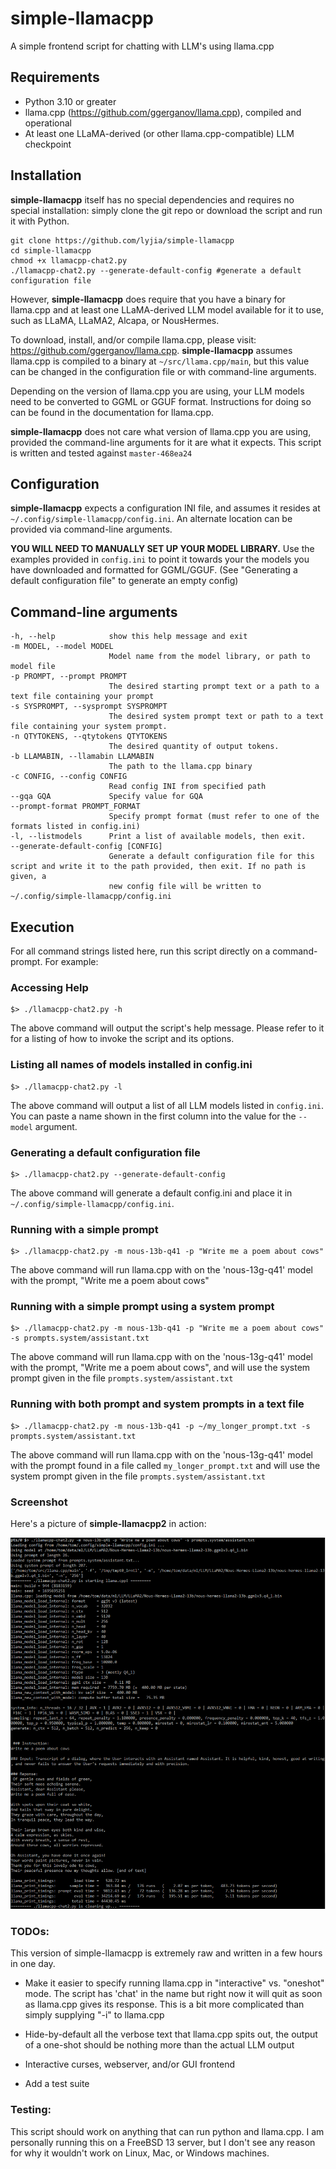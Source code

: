 # simple-llamacpp

A simple frontend script for chatting with LLM's using llama.cpp

## Requirements

* Python 3.10 or greater
* llama.cpp (https://github.com/ggerganov/llama.cpp), compiled and operational
* At least one LLaMA-derived (or other llama.cpp-compatible) LLM checkpoint

## Installation

**simple-llamacpp** itself has no special dependencies and requires no special installation: simply clone the git repo or download the script and run it with Python.

    git clone https://github.com/lyjia/simple-llamacpp
    cd simple-llamacpp
    chmod +x llamacpp-chat2.py
    ./llamacpp-chat2.py --generate-default-config #generate a default configuration file

However, **simple-llamacpp** does require that you have a binary for llama.cpp and at least one LLaMA-derived LLM model available for it to use, such as LLaMA, LLaMA2, Alcapa, or NousHermes.

To download, install, and/or compile llama.cpp, please visit: https://github.com/ggerganov/llama.cpp. **simple-llamacpp** assumes llama.cpp is compiled to a binary at `~/src/llama.cpp/main`, but this value can be changed in the configuration file or with command-line arguments. 

Depending on the version of llama.cpp you are using, your LLM models need to be converted to GGML or GGUF format. Instructions for doing so can be found in the documentation for llama.cpp.

**simple-llamacpp** does not care what version of llama.cpp you are using, provided the command-line arguments for it are what it expects. This script is written and tested against `master-468ea24`

## Configuration

**simple-llamacpp** expects a configuration INI file, and assumes it resides at `~/.config/simple-llamacpp/config.ini`. An alternate location can be provided via command-line arguments.

**YOU WILL NEED TO MANUALLY SET UP YOUR MODEL LIBRARY.** Use the examples provided in `config.ini` to point it towards your the models you have downloaded and formatted for GGML/GGUF. (See "Generating a default configuration file" to generate an empty config) 

## Command-line arguments
    
    -h, --help            show this help message and exit
    -m MODEL, --model MODEL
                          Model name from the model library, or path to model file
    -p PROMPT, --prompt PROMPT
                          The desired starting prompt text or a path to a text file containing your prompt
    -s SYSPROMPT, --sysprompt SYSPROMPT
                          The desired system prompt text or path to a text file containing your system prompt.
    -n QTYTOKENS, --qtytokens QTYTOKENS
                          The desired quantity of output tokens.
    -b LLAMABIN, --llamabin LLAMABIN
                          The path to the llama.cpp binary
    -c CONFIG, --config CONFIG
                          Read config INI from specified path
    --gqa GQA             Specify value for GQA
    --prompt-format PROMPT_FORMAT
                          Specify prompt format (must refer to one of the formats listed in config.ini)
    -l, --listmodels      Print a list of available models, then exit.
    --generate-default-config [CONFIG]
                          Generate a default configuration file for this script and write it to the path provided, then exit. If no path is given, a
                          new config file will be written to ~/.config/simple-llamacpp/config.ini

## Execution

For all command strings listed here, run this script directly on a command-prompt. For example:

### Accessing Help

    $> ./llamacpp-chat2.py -h

The above command will output the script's help message. Please refer to it for a listing of how to invoke the script and its options.

### Listing all names of models installed in config.ini

    $> ./llamacpp-chat2.py -l

The above command will output a list of all LLM models listed in `config.ini`. You can paste a name shown in the first column into the value for the `--model` argument. 

### Generating a default configuration file

    $> ./llamacpp-chat2.py --generate-default-config

The above command will generate a default config.ini and place it in `~/.config/simple-llamacpp/config.ini`.

### Running with a simple prompt

    $> ./llamacpp-chat2.py -m nous-13b-q41 -p "Write me a poem about cows"

The above command will run llama.cpp with on the 'nous-13g-q41' model with the prompt, "Write me a poem about cows"

### Running with a simple prompt using a system prompt

    $> ./llamacpp-chat2.py -m nous-13b-q41 -p "Write me a poem about cows" -s prompts.system/assistant.txt

The above command will run llama.cpp with on the 'nous-13g-q41' model with the prompt, "Write me a poem about cows", and will use the system prompt given in the file `prompts.system/assistant.txt`

### Running with both prompt and system prompts in a text file

    $> ./llamacpp-chat2.py -m nous-13b-q41 -p ~/my_longer_prompt.txt -s prompts.system/assistant.txt 

The above command will run llama.cpp with on the 'nous-13g-q41' model with the prompt found in a file called `my_longer_prompt.txt` and will use the system prompt given in the file `prompts.system/assistant.txt`

### Screenshot

Here's a picture of **simple-llamacpp2** in action:

![A screenshot showing this code in action](https://github.com/lyjia/simple-llamacpp/blob/master/doc/screenshot.png?raw=true "A screenshot")

### TODOs:

This version of simple-llamacpp is extremely raw and written in a few hours in one day.

* Make it easier to specify running llama.cpp in "interactive" vs. "oneshot" mode. The script has 'chat' in the name but right now it will quit as soon as llama.cpp gives its response. This is a bit more complicated than simply supplying "-i" to llama.cpp

* Hide-by-default all the verbose text that llama.cpp spits out, the output of a one-shot should be nothing more than the actual LLM output

* Interactive curses, webserver, and/or GUI frontend 

* Add a test suite

### Testing:

This script should work on anything that can run python and llama.cpp. I am personally running this on a FreeBSD 13 server, but I don't see any reason for why it wouldn't work on Linux, Mac, or Windows machines.